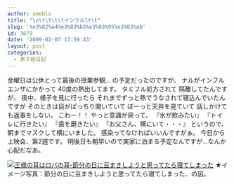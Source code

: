 ```yaml
---
author: ameblo
title: "\n\t\t\t\tインフル\t\t"
slug: '%e3%82%a4%e3%83%b3%e3%83%95%e3%83%ab'
id: 3679
date: '2009-02-07 17:59:43'
layout: post
categories:
  - 息子絵日記
---
```


金曜日は公休とって最後の授業参観… の予定だったのですが、 ナルがインフルエンザにかかって 40度の熱出してます。 タミフル処方されて 隔離してたんですが、 夜中、様子を見に行ったら それまでずっと熱でうなされて寝込んでいたんですが そのときは目がぱっちり開いていて ぼーっと天井を見ていて 話しかけても返事をしない。 こわー！！ やっと意識が戻って、 『水が飲みたい』 『トイレに行きたい』 『歯を磨きたい』 『お父さん、横にいて・・・』 というので、朝までマスクして横にいました。 感染ってなければいいんですがぁ。 今日から上映会、第2週です。 明後日も朝早いので実家に泊まる予定なんですが…なんか心配だなあ。

[![王様の耳はロバの耳-節分の日に豆まきしようと思ってたら寝てしまった](http://blog-imgs-42.fc2.com/a/k/i/akihikofr/blog_import_4f564f060da50.jpg)](http://blog-imgs-42.fc2.com/a/k/i/akihikofr/blog_import_4f564f0622f3e.jpg) ★イメージ写真：節分の日に豆まきしようと思ってたら寝てしまった、の図。